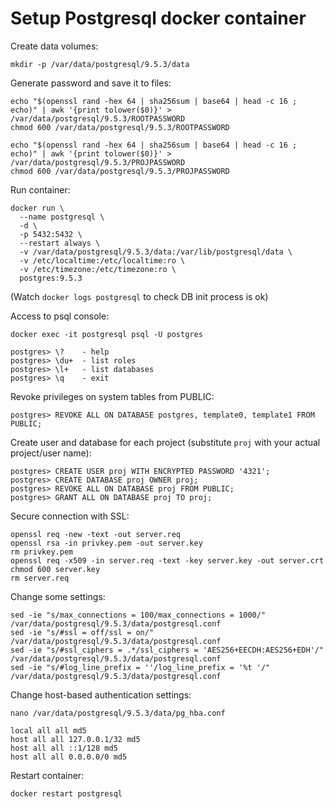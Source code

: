 # Setup Postgresql docker container

Create data volumes:

    mkdir -p /var/data/postgresql/9.5.3/data

Generate password and save it to files:

    echo "$(openssl rand -hex 64 | sha256sum | base64 | head -c 16 ; echo)" | awk '{print tolower($0)}' > /var/data/postgresql/9.5.3/ROOTPASSWORD
    chmod 600 /var/data/postgresql/9.5.3/ROOTPASSWORD

    echo "$(openssl rand -hex 64 | sha256sum | base64 | head -c 16 ; echo)" | awk '{print tolower($0)}' > /var/data/postgresql/9.5.3/PROJPASSWORD
    chmod 600 /var/data/postgresql/9.5.3/PROJPASSWORD

Run container:

    docker run \
      --name postgresql \
      -d \
      -p 5432:5432 \
      --restart always \
      -v /var/data/postgresql/9.5.3/data:/var/lib/postgresql/data \
      -v /etc/localtime:/etc/localtime:ro \
      -v /etc/timezone:/etc/timezone:ro \
      postgres:9.5.3

(Watch ```docker logs postgresql``` to check DB init process is ok)

Access to psql console:

    docker exec -it postgresql psql -U postgres

    postgres> \?    - help
    postgres> \du+  - list roles
    postgres> \l+   - list databases
    postgres> \q    - exit

Revoke privileges on system tables from PUBLIC:

    postgres> REVOKE ALL ON DATABASE postgres, template0, template1 FROM PUBLIC;

Create user and database for each project (substitute ```proj``` with your actual project/user name):

    postgres> CREATE USER proj WITH ENCRYPTED PASSWORD '4321';
    postgres> CREATE DATABASE proj OWNER proj;
    postgres> REVOKE ALL ON DATABASE proj FROM PUBLIC;
    postgres> GRANT ALL ON DATABASE proj TO proj;

Secure connection with SSL:

    openssl req -new -text -out server.req
    openssl rsa -in privkey.pem -out server.key
    rm privkey.pem
    openssl req -x509 -in server.req -text -key server.key -out server.crt
    chmod 600 server.key
    rm server.req

Change some settings:

    sed -ie "s/max_connections = 100/max_connections = 1000/" /var/data/postgresql/9.5.3/data/postgresql.conf
    sed -ie "s/#ssl = off/ssl = on/" /var/data/postgresql/9.5.3/data/postgresql.conf
    sed -ie "s/#ssl_ciphers = .*/ssl_ciphers = 'AES256+EECDH:AES256+EDH'/" /var/data/postgresql/9.5.3/data/postgresql.conf
    sed -ie "s/#log_line_prefix = ''/log_line_prefix = '%t '/" /var/data/postgresql/9.5.3/data/postgresql.conf


Change host-based authentication settings:

    nano /var/data/postgresql/9.5.3/data/pg_hba.conf

    local all all md5
    host all all 127.0.0.1/32 md5
    host all all ::1/128 md5
    host all all 0.0.0.0/0 md5

Restart container:

    docker restart postgresql
